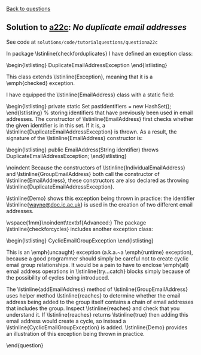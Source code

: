 [Back to questions](../README.md)

## Solution to [a22c](../questions/a22c): *No duplicate email addresses*

See code at `solutions/code/tutorialquestions/questiona22c`

In package \lstinline{checkforduplicates} I have defined an exception class:

\begin{lstlisting}
DuplicateEmailAddressException
\end{lstlisting}

This class extends \lstinline{Exception}, meaning that it is a \emph{checked} exception.

I have equipped the \lstinline{EmailAddress} class with a static field:

\begin{lstlisting}
private static Set<String> pastIdentifiers = new HashSet<String>();
\end{lstlisting}
%
storing identifiers that have previously been used in email addresses.  The constructor of \lstinline{EmailAddress} first checks whether the given
identifier is in this set.  If it is, a \lstinline{DuplicateEmailAddressException} is thrown.  As a result, the signature of the \lstinline{EmailAddress}
constructor is:

\begin{lstlisting}
public EmailAddress(String identifier) throws DuplicateEmailAddressException;
\end{lstlisting}

 \noindent Because the constructors of \lstinline{IndividualEmailAddress} and \lstinline{GroupEmailAddress} both call the constructor of \lstinline{EmailAddress}, these constructors are also declared as throwing \lstinline{DuplicateEmailAddressException}.

\lstinline{Demo} shows this exception being thrown in practice: the identifier \lstinline{wayne@doc.ic.ac.uk} is used in the creation of two different
email addresses.

\vspace{1mm}\noindent\textbf{Advanced:} The package \lstinline{checkforcycles} includes another exception class:

\begin{lstlisting}
CyclicEmailGroupException
\end{lstlisting}

This is an \emph{uncaught} exception (a.k.a.~a \emph{runtime} exception), because a good programmer should simply be careful not to create cyclic email group relationships.  It would be a pain
to have to enclose \emph{all} email address operations in \lstinline{try...catch} blocks simply because of the possibility of cycles being introduced.

The \lstinline{addEmailAddress} method of \lstinline{GroupEmailAddress} uses helper method \lstinline{reaches} to determine whether the email address
being added to the group itself contains a chain of email addresses that includes the group.  Inspect \lstinline{reaches} and check that you understand it.
If \lstinline{reaches} returns \lstinline{true} then adding this email address would create a cycle, so instead a \lstinline{CyclicEmailGroupException} is added. \lstinline{Demo} provides an illustration of this exception being thrown in practice.

\end{question}
